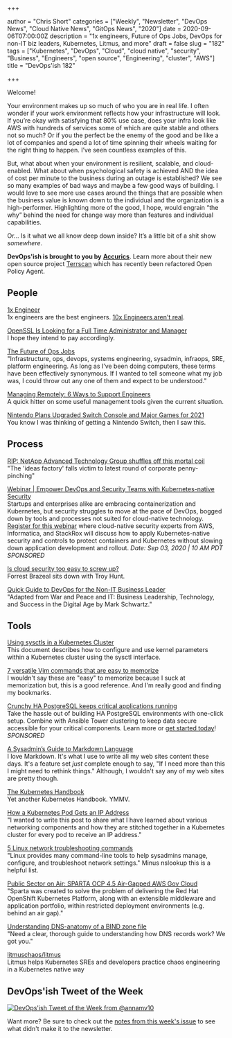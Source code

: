 +++

author = "Chris Short"
categories = ["Weekly", "Newsletter", "DevOps News", "Cloud Native News", "GitOps News", "2020"]
date = 2020-09-06T07:00:00Z
description = "1x engineers, Future of Ops Jobs, DevOps for non-IT biz leaders, Kubernetes, Litmus, and more"
draft = false
slug = "182"
tags = ["Kubernetes", "DevOps", "Cloud", "cloud native", "security", "Business", "Engineers", "open source", "Engineering", "cluster", "AWS"]
title = "DevOps'ish 182"

+++

Welcome!

Your environment makes up so much of who you are in real life. I often wonder if your work environment reflects how your infrastructure will look. If you’re okay with satisfying that 80% use case, does your infra look like AWS with hundreds of services some of which are quite stable and others not so much? Or if you the perfect be the enemy of the good and be like a lot of companies and spend a lot of time spinning their wheels waiting for the right thing to happen. I’ve seen countless examples of this.

But, what about when your environment is resilient, scalable, and cloud-enabled. What about when psychological safety is achieved AND the idea of cost per minute to the business during an outage is established? We see so many examples of bad ways and maybe a few good ways of building. I would love to see more use cases around the things that are possible when the business value is known down to the individual and the organization is a high-performer. Highlighting more of the good, I hope, would engrain “the why” behind the need for change way more than features and individual capabilities.

Or... Is it what we all know deep down inside? It’s a little bit of a shit show *somewhere*.

**DevOps'ish is brought to you by** [**Accurics**](https://www.accurics.com/?utm_source=newsletter&utm_medium=email&utm_campaign=devopsish_182). Learn more about their new open source project [Terrscan](https://www.accurics.com/blog/products/terrascan-opa-policy-as-code/?utm_source=newsletter&utm_medium=email&utm_campaign=devopsish_182) which has recently been refactored Open Policy Agent.

## People

[1x Engineer](https://1x.engineer/)  
1x engineers are the best engineers. [10x Engineers aren't real](http://10x.engineer/).

[OpenSSL Is Looking for a Full Time Administrator and Manager](https://www.openssl.org/blog/blog/2020/09/05/OpenSSL.ProjectAdminRole/)  
I hope they intend to pay accordingly.

[The Future of Ops Jobs](https://acloudguru.com/blog/engineering/the-future-of-ops-jobs)  
"Infrastructure, ops, devops, systems engineering, sysadmin, infraops, SRE, platform engineering. As long as I’ve been doing computers, these terms have been effectively synonymous. If I wanted to tell someone what my job was, I could throw out any one of them and expect to be understood."

[Managing Remotely: 6 Ways to Support Engineers](https://devops.com/managing-remotely-6-ways-to-support-engineers/)  
A quick hitter on some useful management tools given the current situation.

[Nintendo Plans Upgraded Switch Console and Major Games for 2021](https://www.bloomberg.com/news/articles/2020-08-25/nintendo-plans-upgraded-switch-console-and-major-games-for-2021)  
You know I was thinking of getting a Nintendo Switch, then I saw this.

## Process

[RIP: NetApp Advanced Technology Group shuffles off this mortal coil](https://www.theregister.com/2020/08/28/rip_netapp_advanced_technology_group/)  
"The 'ideas factory' falls victim to latest round of corporate penny-pinching"

[Webinar | Empower DevOps and Security Teams with Kubernetes-native Security](https://pages.awscloud.com/GLOBAL-partner-OE-containers-stackrox-sept-2020-reg-event.html?ContainersStackRoxSeptember2020&sc_publisher=StackRox&sc_country=USA&sc_geo=NAMER&sc_category=mult&sc_outcome=acq&trk=Partner_DevOpsIsh)  
Startups and enterprises alike are embracing containerization and Kubernetes, but security struggles to move at the pace of DevOps, bogged down by tools and processes not suited for cloud-native technology. [Register for this webinar](https://pages.awscloud.com/GLOBAL-partner-OE-containers-stackrox-sept-2020-reg-event.html?ContainersStackRoxSeptember2020&sc_publisher=StackRox&sc_country=USA&sc_geo=NAMER&sc_category=mult&sc_outcome=acq&trk=Partner_DevOpsIsh) where cloud-native security experts from AWS, Informatica, and StackRox will discuss how to apply Kubernetes-native security and controls to protect containers and Kubernetes without slowing down application development and rollout. *Date: Sep 03, 2020 | 10 AM PDT* *SPONSORED*

[Is cloud security too easy to screw up?](https://acloudguru.com/blog/engineering/is-cloud-security-too-easy-to-screw-up)  
Forrest Brazeal sits down with Troy Hunt.

[Quick Guide to DevOps for the Non-IT Business Leader](https://itrevolution.com/quick-guide-to-devops-for-the-non-it-business-leader/)  
"Adapted from War and Peace and IT: Business Leadership, Technology, and Success in the Digital Age by Mark Schwartz."

## Tools

[Using sysctls in a Kubernetes Cluster](https://kubernetes.io/docs/tasks/administer-cluster/sysctl-cluster/)  
This document describes how to configure and use kernel parameters within a Kubernetes cluster using the sysctl interface.

[7 versatile Vim commands that are easy to memorize](https://initialcommit.com/blog/7-versatile-vim-commands)  
I wouldn't say these are "easy" to memorize because I suck at memorization but, this is a good reference. And I'm really good and finding my bookmarks.

[Crunchy HA PostgreSQL keeps critical applications running](https://www.crunchydata.com/products/crunchy-high-availability-postgresql/?utm_source=DevOpsish&utm_medium=Week3&utm_campaign=CrunchyHA)  
Take the hassle out of building HA PostgreSQL environments with one-click setup. Combine with Ansible Tower clustering to keep data secure accessible for your critical components. Learn more or [get started today](https://www.crunchydata.com/products/crunchy-high-availability-postgresql/?utm_source=DevOpsish&utm_medium=Week3&utm_campaign=CrunchyHA)! *SPONSORED*

[A Sysadmin’s Guide to Markdown Language](https://adamtheautomator.com/a-sysadmins-guide-to-markdown-language/)  
I love Markdown. It's what I use to write all my web sites content these days. It's a feature set *just* complete enough to say, "If I need more than this I might need to rethink things." Although, I wouldn't say any of my web sites are pretty though.

[The Kubernetes Handbook](https://www.freecodecamp.org/news/the-kubernetes-handbook/)  
Yet another Kubernetes Handbook. YMMV.

[How a Kubernetes Pod Gets an IP Address](https://ronaknathani.com/blog/2020/08/how-a-kubernetes-pod-gets-an-ip-address/)  
"I wanted to write this post to share what I have learned about various networking components and how they are stitched together in a Kubernetes cluster for every pod to receive an IP address."

[5 Linux network troubleshooting commands](https://www.redhat.com/sysadmin/five-network-commands)  
"Linux provides many command-line tools to help sysadmins manage, configure, and troubleshoot network settings." Minus nslookup this is a helpful list.

[Public Sector on Air: SPARTA OCP 4.5 Air-Gapped AWS Gov Cloud](https://www.twitch.tv/videos/727360211?filter=archives&sort=time)  
"Sparta was created to solve the problem of delivering the Red Hat OpenShift Kubernetes Platform, along with an extensible middleware and application portfolio, within restricted deployment environments (e.g. behind an air gap)."

[Understanding DNS-anatomy of a BIND zone file](https://arstechnica.com/gadgets/2020/08/understanding-dns-anatomy-of-a-bind-zone-file/)  
"Need a clear, thorough guide to understanding how DNS records work? We got you."

[litmuschaos/litmus](https://github.com/litmuschaos/litmus)  
Litmus helps Kubernetes SREs and developers practice chaos engineering in a Kubernetes native way

## DevOps'ish Tweet of the Week

[![DevOps'ish Tweet of the Week from @annamv10](https://shortcdn.com/file/devopsish/182-devopsish-tweet-of-the-week.png)](https://twitter.com/annamv10/status/1298032639396294657)

Want more? Be sure to check out the [notes from this week's issue](https://devopsish.com/182/notes/) to see what didn't make it to the newsletter.

